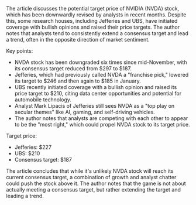 The article discusses the potential target price of NVIDIA (NVDA) stock, which has been downwardly revised by analysts in recent months. Despite this, some research houses, including Jefferies and UBS, have initiated coverage with bullish opinions and raised their price targets. The author notes that analysts tend to consistently extend a consensus target and lead a trend, often in the opposite direction of market sentiment.

Key points:

* NVDA stock has been downgraded six times since mid-November, with its consensus target reduced from $297 to $187.
* Jefferies, which had previously called NVDA a "franchise pick," lowered its target to $246 and then again to $185 in January.
* UBS recently initiated coverage with a bullish opinion and raised its price target to $210, citing data center opportunities and potential for automobile technology.
* Analyst Mark Lipacis of Jefferies still sees NVDA as a "top play on secular themes" like AI, gaming, and self-driving vehicles.
* The author notes that analysts are competing with each other to appear to be the "most right," which could propel NVDA stock to its target price.

Target price:

* Jefferies: $227
* UBS: $210
* Consensus target: $187

The article concludes that while it's unlikely NVDA stock will reach its current consensus target, a combination of growth and analyst chatter could push the stock above it. The author notes that the game is not about actually meeting a consensus target, but rather extending the target and leading a trend.